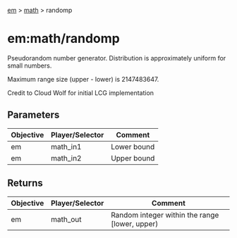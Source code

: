 [em](../../em.md) > [math](../math.md) > randomp

# em:math/randomp

Pseudorandom number generator. Distribution is approximately uniform for small numbers.

Maximum range size (upper - lower) is 2147483647.

Credit to Cloud Wolf for initial LCG implementation

## Parameters

| Objective | Player/Selector | Comment     |
| --------- | --------------- | ----------- |
| em        | math_in1        | Lower bound |
| em        | math_in2        | Upper bound |

## Returns

| Objective | Player/Selector | Comment                                        |
| --------- | --------------- | ---------------------------------------------- |
| em        | math_out        | Random integer within the range [lower, upper) |
